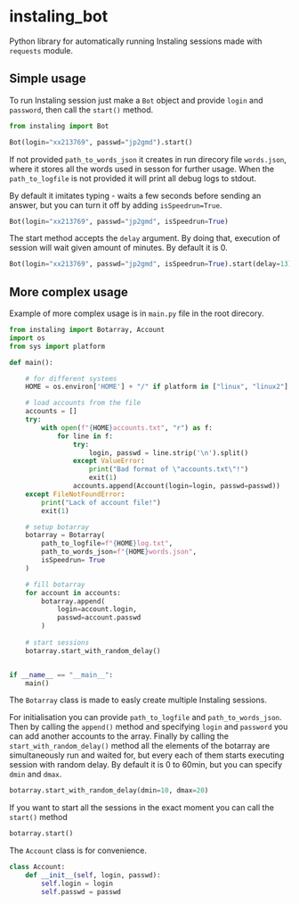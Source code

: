 # instaling_bot
Python library for automatically running Instaling sessions made with `requests` module.

## Simple usage

To run Instaling session just make a `Bot` object and provide `login` and `password`, then call the `start()` method.

```python
from instaling import Bot

Bot(login="xx213769", passwd="jp2gmd").start()
```

If not provided `path_to_words_json` it creates in run direcory file `words.json`, where it stores all the words used in sesson for further usage. When the `path_to_logfile` is not provided it will print all debug logs to stdout.

By default it imitates typing - waits a few seconds before sending an answer, but you can turn it off by adding `isSpeedrun=True`.
```python
Bot(login="xx213769", passwd="jp2gmd", isSpeedrun=True)
```

The start method accepts the `delay` argument. By doing that, execution of session will wait given amount of minutes. By default it is 0.
```python
Bot(login="xx213769", passwd="jp2gmd", isSpeedrun=True).start(delay=13)
```


## More complex usage

Example of more complex usage is in `main.py` file in the root direcory.

```python
from instaling import Botarray, Account
import os
from sys import platform

def main():

    # for different systems
    HOME = os.environ['HOME'] + "/" if platform in ["linux", "linux2"] else ""

    # load accounts from the file
    accounts = []
    try:
        with open(f"{HOME}accounts.txt", "r") as f:
            for line in f:
                try:
                    login, passwd = line.strip('\n').split()
                except ValueError:
                    print("Bad format of \"accounts.txt\"!")
                    exit(1)
                accounts.append(Account(login=login, passwd=passwd))
    except FileNotFoundError:
        print("Lack of account file!")
        exit(1)

    # setup botarray
    botarray = Botarray(
        path_to_logfile=f"{HOME}log.txt",
        path_to_words_json=f"{HOME}words.json",
        isSpeedrun= True
    )

    # fill botarray
    for account in accounts:
        botarray.append(
            login=account.login,
            passwd=account.passwd
        )
    
    # start sessions
    botarray.start_with_random_delay()


if __name__ == "__main__":
    main()
```

The `Botarray` class is made to easly create multiple Instaling sessions.

For initialisation you can provide `path_to_logfile` and `path_to_words_json`. Then by calling the `append()` method and specifying `login` and `password` you can add another accounts to the array. Finally by calling the `start_with_random_delay()` method all the elements of the botarray are simultaneously run and waited for, but every each of them starts executing session with random delay. By default it is 0 to 60min, but you can specify `dmin` and `dmax`. 

```python
botarray.start_with_random_delay(dmin=10, dmax=20)
```

If you want to start all the sessions in the exact moment you can call the `start()` method
```python
botarray.start()
```


The `Account` class is for convenience. 
```python
class Account:
    def __init__(self, login, passwd):
        self.login = login
        self.passwd = passwd
```


